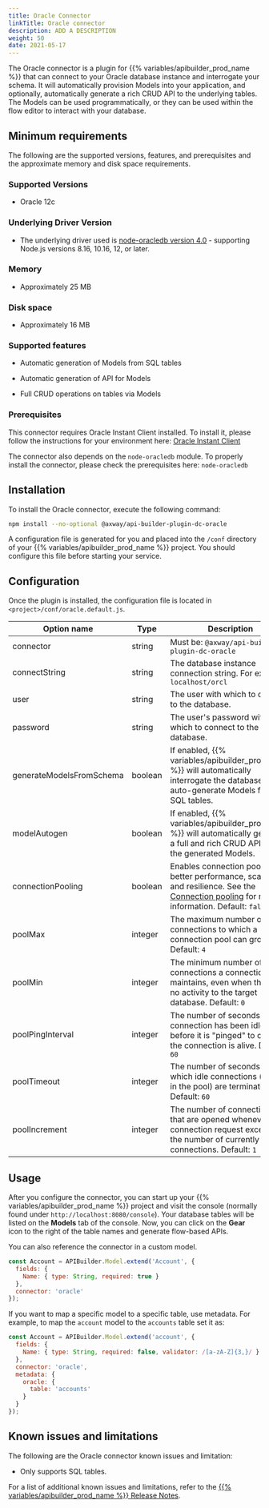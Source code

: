 ```yaml
---
title: Oracle Connector
linkTitle: Oracle connector
description: ADD A DESCRIPTION
weight: 50
date: 2021-05-17
---
```


The Oracle connector is a plugin for {{% variables/apibuilder_prod_name %}} that can connect to your Oracle database instance and interrogate your schema. It will automatically provision Models into your application, and optionally, automatically generate a rich CRUD API to the underlying tables. The Models can be used programmatically, or they can be used within the flow editor to interact with your database.

## Minimum requirements

The following are the supported versions, features, and prerequisites and the approximate memory and disk space requirements.

### Supported Versions

* Oracle 12c

### Underlying Driver Version

* The underlying driver used is [node-oracledb version 4.0](https://oracle.github.io/node-oracledb) \- supporting Node.js versions 8.16, 10.16, 12, or later.

### Memory

* Approximately 25 MB

### Disk space

* Approximately 16 MB

### Supported features

* Automatic generation of Models from SQL tables

* Automatic generation of API for Models

* Full CRUD operations on tables via Models

### Prerequisites

This connector requires Oracle Instant Client installed. To install it, please follow the instructions for your environment here: [Oracle Instant Client](http://www.oracle.com/technetwork/database/features/instant-client/index-097480.html)

The connector also depends on the `node-oracledb` module. To properly install the connector, please check the prerequisites here: `node-oracledb`

## Installation

To install the Oracle connector, execute the following command:

```bash
npm install --no-optional @axway/api-builder-plugin-dc-oracle
```

A configuration file is generated for you and placed into the `/conf` directory of your {{% variables/apibuilder_prod_name %}} project. You should configure this file before starting your service.

## Configuration

Once the plugin is installed, the configuration file is located in `<project>/conf/oracle.default.js`.

| Option name | Type | Description |
| --- | --- | --- |
| connector | string | Must be: `@axway/api-builder-plugin-dc-oracle` |
| connectString | string | The database instance connection string. For example: `localhost/orcl` |
| user | string | The user with which to connect to the database. |
| password | string | The user's password with which to connect to the database. |
| generateModelsFromSchema | boolean | If enabled, {{% variables/apibuilder_prod_name %}} will automatically interrogate the database and auto-generate Models from SQL tables. |
| modelAutogen | boolean | If enabled, {{% variables/apibuilder_prod_name %}} will automatically generate a full and rich CRUD API from the generated Models. |
| connectionPooling | boolean | Enables connection pooling for better performance, scalability, and resilience. See the [Connection pooling](https://oracle.github.io/node-oracledb/doc/api.html#connpooling) for more information. Default: `false` |
| poolMax | integer | The maximum number of connections to which a connection pool can grow. Default: `4` |
| poolMin | integer | The minimum number of connections a connection pool maintains, even when there is no activity to the target database. Default: `0` |
| poolPingInterval | integer | The number of seconds that a connection has been idle before it is "pinged" to check the connection is alive. Default: `60` |
| poolTimeout | integer | The number of seconds after which idle connections (unused in the pool) are terminated. Default: `60` |
| poolIncrement | integer | The number of connections that are opened whenever a connection request exceeds the number of currently open connections. Default: `1` |

## Usage

After you configure the connector, you can start up your {{% variables/apibuilder_prod_name %}} project and visit the console (normally found under `http://localhost:8080/console`). Your database tables will be listed on the **Models** tab of the console. Now, you can click on the **Gear** icon to the right of the table names and generate flow-based APIs.

You can also reference the connector in a custom model.

```javascript
const Account = APIBuilder.Model.extend('Account', {
  fields: {
    Name: { type: String, required: true }
  },
  connector: 'oracle'
});
```

If you want to map a specific model to a specific table, use metadata. For example, to map the `account` model to the `accounts` table set it as:

```javascript
const Account = APIBuilder.Model.extend('account', {
  fields: {
    Name: { type: String, required: false, validator: /[a-zA-Z]{3,}/ }
  },
  connector: 'oracle',
  metadata: {
    oracle: {
      table: 'accounts'
    }
  }
});
```

## Known issues and limitations

The following are the Oracle connector known issues and limitation:

* Only supports SQL tables.

For a list of additional known issues and limitations, refer to the [{{% variables/apibuilder_prod_name %}} Release Notes](/docs/release_notes/).
